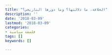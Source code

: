 ```yaml
---
title: "الخلافة، ما دلالتها؟ وما دورها التاريخي؟"
description: ''
date: '2018-03-09'
lastmod: '2018-03-09'
categories:
- فلسفة سياسية
tags: []
keywords: []

---
```

###